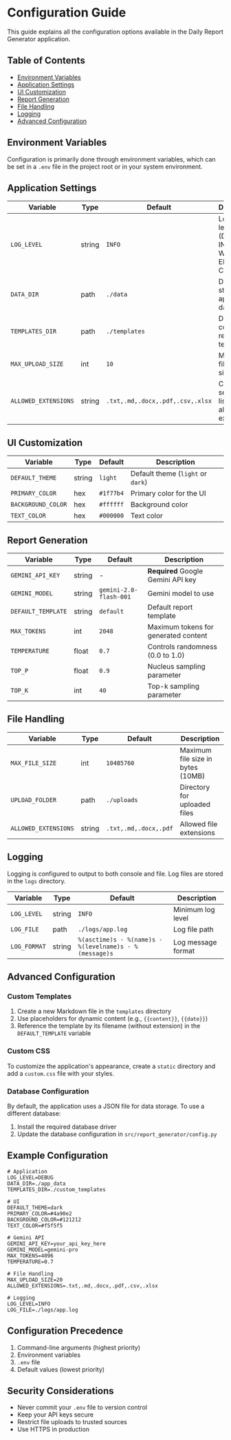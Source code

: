 # Configuration Guide

This guide explains all the configuration options available in the Daily Report Generator application.

## Table of Contents

- [Environment Variables](#environment-variables)
- [Application Settings](#application-settings)
- [UI Customization](#ui-customization)
- [Report Generation](#report-generation)
- [File Handling](#file-handling)
- [Logging](#logging)
- [Advanced Configuration](#advanced-configuration)

## Environment Variables

Configuration is primarily done through environment variables, which can be set in a `.env` file in the project root or in your system environment.

## Application Settings

| Variable | Type | Default | Description |
|----------|------|---------|-------------|
| `LOG_LEVEL` | string | `INFO` | Logging level (DEBUG, INFO, WARNING, ERROR, CRITICAL) |
| `DATA_DIR` | path | `./data` | Directory to store application data |
| `TEMPLATES_DIR` | path | `./templates` | Directory containing report templates |
| `MAX_UPLOAD_SIZE` | int | `10` | Maximum file upload size in MB |
| `ALLOWED_EXTENSIONS` | string | `.txt,.md,.docx,.pdf,.csv,.xlsx` | Comma-separated list of allowed file extensions |

## UI Customization

| Variable | Type | Default | Description |
|----------|------|---------|-------------|
| `DEFAULT_THEME` | string | `light` | Default theme (`light` or `dark`) |
| `PRIMARY_COLOR` | hex | `#1f77b4` | Primary color for the UI |
| `BACKGROUND_COLOR` | hex | `#ffffff` | Background color |
| `TEXT_COLOR` | hex | `#000000` | Text color |

## Report Generation

| Variable | Type | Default | Description |
|----------|------|---------|-------------|
| `GEMINI_API_KEY` | string | - | **Required** Google Gemini API key |
| `GEMINI_MODEL` | string | `gemini-2.0-flash-001` | Gemini model to use |
| `DEFAULT_TEMPLATE` | string | `default` | Default report template |
| `MAX_TOKENS` | int | `2048` | Maximum tokens for generated content |
| `TEMPERATURE` | float | `0.7` | Controls randomness (0.0 to 1.0) |
| `TOP_P` | float | `0.9` | Nucleus sampling parameter |
| `TOP_K` | int | `40` | Top-k sampling parameter |

## File Handling

| Variable | Type | Default | Description |
|----------|------|---------|-------------|
| `MAX_FILE_SIZE` | int | `10485760` | Maximum file size in bytes (10MB) |
| `UPLOAD_FOLDER` | path | `./uploads` | Directory for uploaded files |
| `ALLOWED_EXTENSIONS` | string | `.txt,.md,.docx,.pdf` | Allowed file extensions |

## Logging

Logging is configured to output to both console and file. Log files are stored in the `logs` directory.

| Variable | Type | Default | Description |
|----------|------|---------|-------------|
| `LOG_LEVEL` | string | `INFO` | Minimum log level |
| `LOG_FILE` | path | `./logs/app.log` | Log file path |
| `LOG_FORMAT` | string | `%(asctime)s - %(name)s - %(levelname)s - %(message)s` | Log message format |

## Advanced Configuration

### Custom Templates

1. Create a new Markdown file in the `templates` directory
2. Use placeholders for dynamic content (e.g., `{{content}}`, `{{date}}`)
3. Reference the template by its filename (without extension) in the `DEFAULT_TEMPLATE` variable

### Custom CSS

To customize the application's appearance, create a `static` directory and add a `custom.css` file with your styles.

### Database Configuration

By default, the application uses a JSON file for data storage. To use a different database:

1. Install the required database driver
2. Update the database configuration in `src/report_generator/config.py`

## Example Configuration

```env
# Application
LOG_LEVEL=DEBUG
DATA_DIR=./app_data
TEMPLATES_DIR=./custom_templates

# UI
DEFAULT_THEME=dark
PRIMARY_COLOR=#4a90e2
BACKGROUND_COLOR=#121212
TEXT_COLOR=#f5f5f5

# Gemini API
GEMINI_API_KEY=your_api_key_here
GEMINI_MODEL=gemini-pro
MAX_TOKENS=4096
TEMPERATURE=0.7

# File Handling
MAX_UPLOAD_SIZE=20
ALLOWED_EXTENSIONS=.txt,.md,.docx,.pdf,.csv,.xlsx

# Logging
LOG_LEVEL=INFO
LOG_FILE=./logs/app.log
```

## Configuration Precedence

1. Command-line arguments (highest priority)
2. Environment variables
3. `.env` file
4. Default values (lowest priority)

## Security Considerations

- Never commit your `.env` file to version control
- Keep your API keys secure
- Restrict file uploads to trusted sources
- Use HTTPS in production
